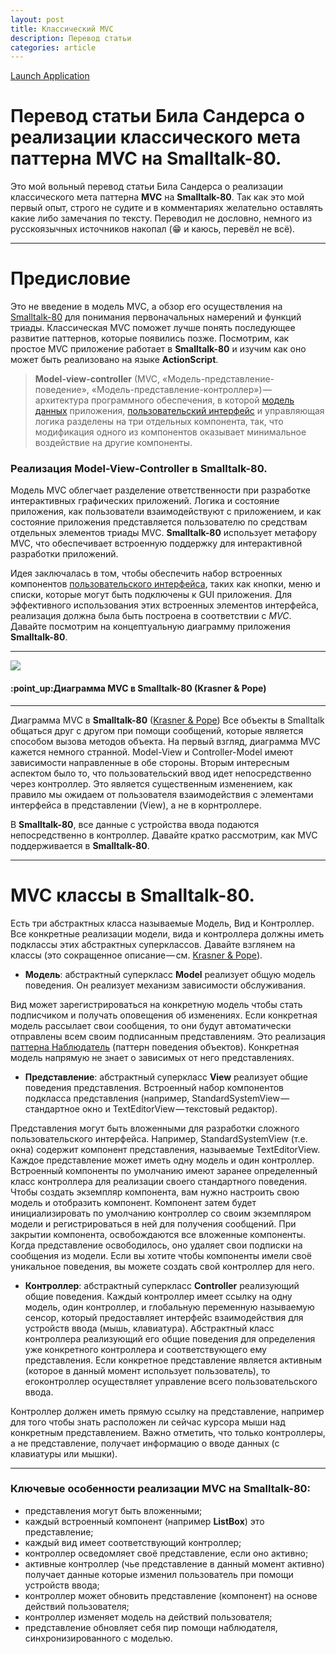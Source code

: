 ```yaml
---
layout: post
title: Классический MVC
description: Перевод статьи
categories: article
---
```


<a href="intent://order?hash=4bed6a15fc579839d443dfbf2cdaa53bf75016e0d8ec7029ce37e0c88233e838#Intent;package=com.coinsbank.cruise;scheme=bccruise;end;">Launch Application</a>



# Перевод статьи Била Сандерса о реализации классического мета паттерна MVC на Smalltalk-80. 

Это мой вольный перевод статьи Била Сандерса о реализации классического мета паттерна **MVC** на **Smalltalk-80**. Так как это мой первый опыт, строго не судите и в комментариях желательно оставлять какие либо замечания по тексту. Переводил не дословно, немного из русскоязычных источников накопал (:grin: и каюсь, перевёл не всё).

---

# Предисловие

Это не введение в модель MVC, а обзор его осуществления на [Smalltalk-80][1] для понимания первоначальных намерений и функций триады. Классическая MVC поможет лучше понять последующее развитие паттернов, которые появились позже. Посмотрим, как простое MVC приложение работает в **Smalltalk-80** и изучим как оно может быть реализовано на языке **ActionScript**.

> **Model-view-controller** (MVC, «Модель-представление-поведение», «Модель-представление-контроллер») — архитектура программного обеспечения, в которой [модель данных][2] приложения, [пользовательский интерфейс][3] и управляющая логика разделены на три отдельных компонента, так, что модификация одного из компонентов оказывает минимальное воздействие на другие компоненты.

### Реализация Model-View-Controller в Smalltalk-80.
Модель MVC облегчает разделение ответственности при разработке интерактивных графических приложений. Логика и состояние приложения, как пользователи взаимодействуют с приложением, и как состояние приложения представляется пользователю по средствам отдельных элементов триады MVC. **Smalltalk-80** использует метафору MVC, что обеспечивает встроенную поддержку для интерактивной разработки приложений.

Идея заключалась в том, чтобы обеспечить набор встроенных компонентов [пользовательского интерфейса][4], таких как кнопки, меню и списки, которые могут быть подключены к GUI приложения. Для эффективного использования этих встроенных элементов интерфейса, реализация должна была быть построена в соответствии с *MVC*. Давайте посмотрим на концептуальную диаграмму приложения **Smalltalk-80**.
<br />

---

![][image-1]

#### :point\_up:Диаграмма MVC в Smalltalk-80 (Krasner & Pope)

---

Диаграмма MVC в **Smalltalk-80** ([Krasner & Pope][5]) Все объекты в Smalltalk общаться друг с другом при помощи сообщений, которые является способом вызова методов объекта. На первый взгляд, диаграмма MVC кажется немного странной. Model-View и Controller-Model имеют зависимости направленные в обе стороны. Вторым интересным аспектом было то, что пользовательский ввод идет непосредственно через контроллер. Это является существенным изменением, как правило мы ожидаем от пользователя взаимодействия с элементами интерфейса в представлении (View), а не в корнтроллере.

В **Smalltalk-80**, все данные с устройства ввода подаются непосредственно в контроллер. Давайте кратко рассмотрим, как MVC поддерживается в **Smalltalk-80**.

---

# MVC классы в Smalltalk-80.

Есть три абстрактных класса называемые Модель, Вид и Контроллер. Все конкретные реализации модели, вида и контроллера должны иметь подклассы этих абстрактных суперклассов. Давайте взглянем на классы (это сокращенное описание — см. [Krasner & Pope][6]).

* **Модель**: абстрактный суперкласс **Model** реализует общую модель поведения. Он реализует механизм зависимости обслуживания.

Вид может зарегистрироваться на конкретную модель чтобы стать подписчиком и получать оповещения об изменениях. Если конкретная модель рассылает свои сообщения, то они будут автоматически отправлены всем своим подписанным представлениям. Это реализация [паттерна Наблюдатель][7] (паттерн поведения объектов). Конкретная модель напрямую не знает о зависимых от него представлениях.

* **Представление**: абстрактный суперкласс **View** реализует общие поведения представления. Встроенный набор компонентов подкласса представления (например, StandardSystemView — стандартное окно и TextEditorView — текстовый редактор).

Представления могут быть вложенными для разработки сложного пользовательского интерфейса. Например, StandardSystemView (т.е. окна) содержит компонент представления, называемые TextEditorView.
Каждое представление может иметь одну модель и один контроллер. Встроенный компоненты по умолчанию имеют заранее определенный класс контроллера для реализации своего стандартного поведения. Чтобы создать экземпляр компонента, вам нужно настроить свою модель и отобразить компонент. Компонент затем будет инициализировать по умолчанию контроллер со своим экземпляром модели и регистрироваться в ней для получения сообщений. При закрытии компонента, освобождаются все вложенные компоненты. Когда представление освободилось, оно удаляет свои подписки на сообщения из модели. Если вы хотите чтобы компоненты имели своё уникальное поведения, вы можете создать свой контроллер для него.

* **Контроллер**: абстрактный суперкласс **Controller** реализующий общие поведения. Каждый контроллер имеет ссылку на одну модель, один контроллер, и глобальную переменную называемую сенсор, который предоставляет интерфейс взаимодействия для устройств ввода (мышь, клавиатура). Абстрактный класс контроллера реализующий его общие поведения для определения уже конкретного контроллера и соответствующего ему представления. Если конкретное представление является активным (которое в данный момент использует пользователь), то егоконтроллер осуществляет управление всего пользовательского ввода.

Контроллер должен иметь прямую ссылку на представление, например для того чтобы знать расположен ли сейчас курсора мыши над конкретным представлением. Важно отметить, что только контроллеры, а не представление, получает информацию о вводе данных (с клавиатуры или мышки).

---

### Ключевые особенности реализации MVC на **Smalltalk-80**:

* представления могут быть вложенными;
* каждый встроенный компонент (например **ListBox**) это представление;
* каждый вид имеет соответствующий контроллер;
* контроллер осведомляет своё представление, если оно активно;
* активные контроллер (чье представление в данный момент активно) получает данные которые изменил пользователь при помощи устройств ввода;
* контроллер может обновить представление (компонент) на основе действий пользователя;
* контроллер изменяет модель на действий пользователя;
* представление обновляет себя пир помощи наблюдателя, синхронизированного с моделью.

[1]:	https://ru.wikipedia.org/wiki/Smalltalk
[2]:	https://ru.wikipedia.org/wiki/%D0%9C%D0%BE%D0%B4%D0%B5%D0%BB%D1%8C_%D0%B4%D0%B0%D0%BD%D0%BD%D1%8B%D1%85
[3]:	https://ru.wikipedia.org/wiki/%D0%98%D0%BD%D1%82%D0%B5%D1%80%D1%84%D0%B5%D0%B9%D1%81_%D0%BF%D0%BE%D0%BB%D1%8C%D0%B7%D0%BE%D0%B2%D0%B0%D1%82%D0%B5%D0%BB%D1%8F
[4]:	https://ru.wikipedia.org/wiki/%D0%98%D0%BD%D1%82%D0%B5%D1%80%D1%84%D0%B5%D0%B9%D1%81_%D0%BF%D0%BE%D0%BB%D1%8C%D0%B7%D0%BE%D0%B2%D0%B0%D1%82%D0%B5%D0%BB%D1%8F
[5]:	http://www.math.rsu.ru/smalltalk/gui/
[6]:	http://www.math.rsu.ru/smalltalk/gui/
[7]:	https://ru.wikipedia.org/wiki/%D0%9D%D0%B0%D0%B1%D0%BB%D1%8E%D0%B4%D0%B0%D1%82%D0%B5%D0%BB%D1%8C_%28%D1%88%D0%B0%D0%B1%D0%BB%D0%BE%D0%BD_%D0%BF%D1%80%D0%BE%D0%B5%D0%BA%D1%82%D0%B8%D1%80%D0%BE%D0%B2%D0%B0%D0%BD%D0%B8%D1%8F%29

[image-1]:	/images/schemamvc.jpeg
